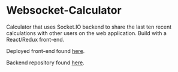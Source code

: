 # Websocket-Calculator
Calculator that uses Socket.IO backend to share the last ten recent calculations with other users on the web application. Build with a React/Redux front-end.

Deployed front-end found [here](https://5f5957918c7c8700089d45ed--zen-wiles-ffe9c9.netlify.app/).

Backend repository found [here](#).
